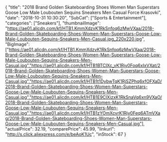 {
	"title": "2018 Brand Golden Skateboarding Shoes Women Man Superstars Goose Low Male Loubouten Sequins Sneakers Men Casual Force Krasovki",
	"date": "2018-10-31 10:30:20",
	"SubCat": ["Sports & Entertainment"],
	"categories": ["Sneakers"],
	"thumbnailImage": "https://ae01.alicdn.com/kf/HTB1.KmmXdzvK1RkSnfoq6zMwVXaa/2018-Brand-Golden-Skateboarding-Shoes-Women-Man-Superstars-Goose-Low-Male-Loubouten-Sequins-Sneakers-Men-Casual.jpg_220x220.jpg",
	"BigImage": ["https://ae01.alicdn.com/kf/HTB1.KmmXdzvK1RkSnfoq6zMwVXaa/2018-Brand-Golden-Skateboarding-Shoes-Women-Man-Superstars-Goose-Low-Male-Loubouten-Sequins-Sneakers-Men-Casual.jpg","https://ae01.alicdn.com/kf/HTB1BTClXc_vK1Rjy0Foq6xIxVXat/2018-Brand-Golden-Skateboarding-Shoes-Women-Man-Superstars-Goose-Low-Male-Loubouten-Sequins-Sneakers-Men-Casual.jpg","https://ae01.alicdn.com/kf/HTB1t1DybwTqK1RjSZPhq6xfOFXaD/2018-Brand-Golden-Skateboarding-Shoes-Women-Man-Superstars-Goose-Low-Male-Loubouten-Sequins-Sneakers-Men-Casual.jpg","https://ae01.alicdn.com/kf/HTB1E9ClXizxK1RkSnaVq6xn9VXaO/2018-Brand-Golden-Skateboarding-Shoes-Women-Man-Superstars-Goose-Low-Male-Loubouten-Sequins-Sneakers-Men-Casual.jpg","https://ae01.alicdn.com/kf/HTB1zYOmXcvrK1Rjy0Feq6ATmVXag/2018-Brand-Golden-Skateboarding-Shoes-Women-Man-Superstars-Goose-Low-Male-Loubouten-Sequins-Sneakers-Men-Casual.jpg"],
	"actualPrice": 32.19,
	"comparePrice": 45.99,
	"linkurl": "http://s.click.aliexpress.com/e/beAoK1Uc",
	"inStock": 67
}
